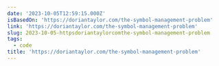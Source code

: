 ```yaml
---
date: '2023-10-05T12:59:15.000Z'
isBasedOn: 'https://doriantaylor.com/the-symbol-management-problem'
link: 'https://doriantaylor.com/the-symbol-management-problem'
slug: 2023-10-05-httpsdoriantaylorcomthe-symbol-management-problem
tags:
  - code
title: 'https://doriantaylor.com/the-symbol-management-problem'
---
```



